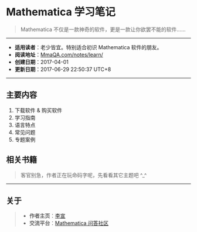# Mathematica 学习笔记
> Mathematica 不仅是一款神奇的软件，更是一款让你欲罢不能的软件……

---

* **适用读者**：老少皆宜。特别适合初识 Mathematica 软件的朋友。
* **阅读地址**：[MmaQA.com/notes/learn/](https://mmaqa.com/notes/learn/)
* **创建日期**：2017-04-01
* **更新日期**：2017-06-29 22:50:37 UTC+8

---

## 主要内容
1. 下载软件 &#38; 购买软件
2. 学习指南
3. 语言特点
4. 常见问题
5. 专题案例


## 相关书籍

> 客官别急，作者正在玩命码字呢，先看看其它主题吧 ^_^

---

## 关于
> * **作者主页**：[李宣](http://laoli.cm)
> * **交流平台**：[Mathematica 问答社区](https://mmaqa.com)
